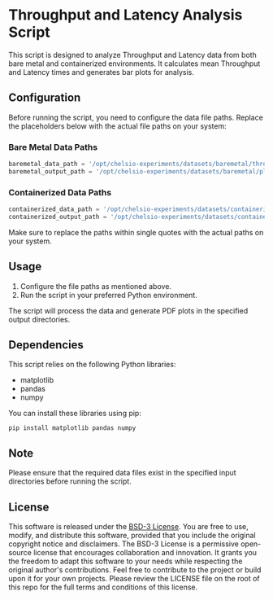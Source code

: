 # Throughput and Latency Analysis Script

This script is designed to analyze Throughput and Latency data from both bare metal and containerized environments. It calculates mean Throughput and Latency times and generates bar plots for analysis.

## Configuration

Before running the script, you need to configure the data file paths. Replace the placeholders below with the actual file paths on your system:

### Bare Metal Data Paths

```python
baremetal_data_path = '/opt/chelsio-experiments/datasets/baremetal/throughput_latency'
baremetal_output_path = '/opt/chelsio-experiments/datasets/baremetal/plots'
```

### Containerized Data Paths

```python
containerized_data_path = '/opt/chelsio-experiments/datasets/containerized/throughput_latency'
containerized_output_path = '/opt/chelsio-experiments/datasets/containerized/plots'
```

Make sure to replace the paths within single quotes with the actual paths on your system.

## Usage

1. Configure the file paths as mentioned above.
2. Run the script in your preferred Python environment.

The script will process the data and generate PDF plots in the specified output directories.

## Dependencies

This script relies on the following Python libraries:

- matplotlib
- pandas
- numpy

You can install these libraries using pip:

```
pip install matplotlib pandas numpy
```

## Note

Please ensure that the required data files exist in the specified input directories before running the script.


## License

This software is released under the [BSD-3 License](https://opensource.org/license/bsd-3-clause/). You are free to use, modify, and distribute this software, provided that you include the original copyright notice and disclaimers. The BSD-3 License is a permissive open-source license that encourages collaboration and innovation. It grants you the freedom to adapt this software to your needs while respecting the original author's contributions. Feel free to contribute to the project or build upon it for your own projects. Please review the LICENSE file on the root of this repo for the full terms and conditions of this license.
